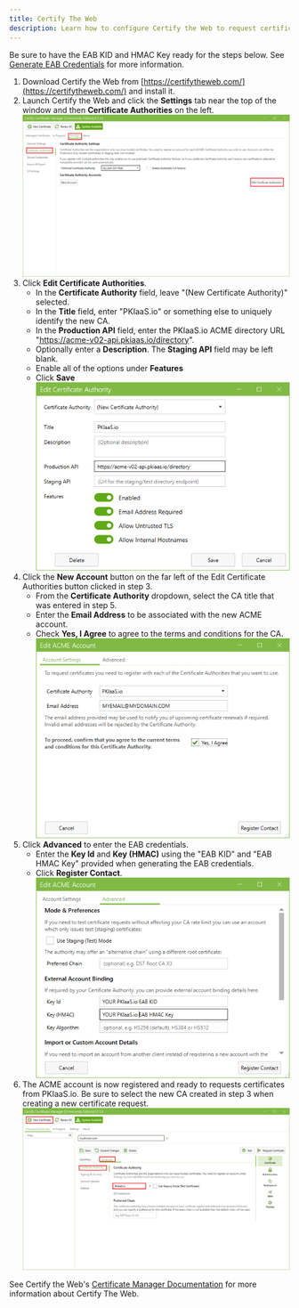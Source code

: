 ```yaml
---
title: Certify The Web
description: Learn how to configure Certify the Web to request certificates via ACME from the PKIaaS.io.
---
```

Be sure to have the EAB KID and HMAC Key ready for the steps below. See [Generate EAB Credentials](../generate-eab-credentials.md) for more information.

1. Download Certify the Web from [https://certifytheweb.com/](https://certifytheweb.com/) and install it.
2. Launch Certify the Web and click the **Settings** tab near the top of the window and then **Certificate Authorities** on the left.  
![Edit Certificate Authorities](../../images/edit-certificate-authorities.png)
3. Click **Edit Certificate Authorities**.
    * In the **Certificate Authority** field, leave "(New Certificate Authority)" selected.
    * In the **Title** field, enter "PKIaaS.io" or something else to uniquely identify the new CA.
    * In the **Production API** field, enter the PKIaaS.io ACME directory URL "https://acme-v02-api.pkiaas.io/directory".
    * Optionally enter a **Description**. The **Staging API** field may be left blank.
    * Enable all of the options under **Features**
    * Click **Save**  
    ![Create Certificate Authority](../../images/create-certificate-authority.png)
4. Click the **New Account** button on the far left of the Edit Certificate Authorities button clicked in step 3.
    * From the **Certificate Authority** dropdown, select the CA title that was entered in step 5.
    * Enter the **Email Address** to be associated with the new ACME account.
    * Check **Yes, I Agree** to agree to the terms and conditions for the CA.
    ![New ACME Account](../../images/new-acme-account.png)
5. Click **Advanced** to enter the EAB credentials.
    * Enter the **Key Id** and **Key (HMAC)** using the "EAB KID" and "EAB HMAC Key" provided when generating the EAB credentials.
    * Click **Register Contact**.
    ![ACME Account EAB Credentials](../../images/acme-account-eab-credentials.png)
6. The ACME account is now registered and ready to requests certificates from PKIaaS.io. Be sure to select the new CA created in step 3 when creating a new certificate request.  
![Request Certificate from New CA](../../images/request-certificate-from-new-ca.png)

See Certify the Web's [Certificate Manager Documentation](https://docs.certifytheweb.com/docs/intro) for more information about Certify The Web.
